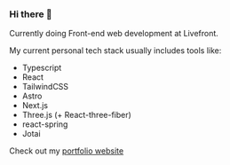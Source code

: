 ### Hi there 👋

Currently doing Front-end web development at Livefront.

My current personal tech stack usually includes tools like:
- Typescript
- React
- TailwindCSS
- Astro
- Next.js
- Three.js (+ React-three-fiber)
- react-spring
- Jotai

Check out my [portfolio website](https://bryanlindsey.dev/)

<!--
**bryndsey/bryndsey** is a ✨ _special_ ✨ repository because its `README.md` (this file) appears on your GitHub profile.

Here are some ideas to get you started:

- 🔭 I’m currently working on ...
- 🌱 I’m currently learning ...
- 👯 I’m looking to collaborate on ...
- 🤔 I’m looking for help with ...
- 💬 Ask me about ...
- 📫 How to reach me: ...
- 😄 Pronouns: ...
- ⚡ Fun fact: ...
-->

